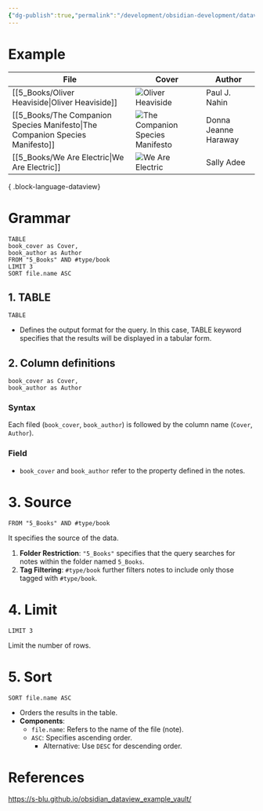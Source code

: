 ```yaml
---
{"dg-publish":true,"permalink":"/development/obsidian-development/dataview-bookshelf/","tags":["type/tutorial"],"dgShowToc":true,"created":"2024-12-15T09:21:56.920+01:00","updated":"2024-12-15T23:29:23.069+01:00"}
---
```



# Example


| File                                                                            | Cover                                                                                                                                | Author               |
| ------------------------------------------------------------------------------- | ------------------------------------------------------------------------------------------------------------------------------------ | -------------------- |
| [[5_Books/Oliver Heaviside\|Oliver Heaviside]]                               | ![Oliver Heaviside](http://books.google.com/books/content?id=e9wEntQmA0IC&printsec=frontcover&img=1&zoom=1&edge=curl&source=gbs_api) | Paul J. Nahin        |
| [[5_Books/The Companion Species Manifesto\|The Companion Species Manifesto]] | ![The Companion Species Manifesto]()                                                                                                 | Donna Jeanne Haraway |
| [[5_Books/We Are Electric\|We Are Electric]]                                 | ![We Are Electric](http://books.google.com/books/content?id=zQZ_EAAAQBAJ&printsec=frontcover&img=1&zoom=1&edge=curl&source=gbs_api)  | Sally Adee           |

{ .block-language-dataview}


# Grammar

```
TABLE 
book_cover as Cover,
book_author as Author
FROM "5_Books" AND #type/book
LIMIT 3
SORT file.name ASC
```

## 1. TABLE

```
TABLE 
```
 

- Defines the output format for the query. In this case, TABLE keyword specifies that the results will be displayed in a tabular form.

## 2. Column definitions

```
book_cover as Cover,
book_author as Author
```

### Syntax

Each filed (`book_cover`, `book_author`) is followed by the column name (`Cover`, `Author`).

### Field

- `book_cover` and `book_author` refer to the property defined in the notes.


# 3. Source

```
FROM "5_Books" AND #type/book
```

It specifies the source of the data.

1. **Folder Restriction**: `"5_Books"` specifies that the query searches for notes within the folder named `5_Books`.
2. **Tag Filtering**: `#type/book` further filters notes to include only those tagged with `#type/book`.


# 4. Limit

```
LIMIT 3
```

Limit the number of rows.

# 5. Sort

```
SORT file.name ASC
```

- Orders the results in the table.
- **Components**:
    - `file.name`: Refers to the name of the file (note).
    - `ASC`: Specifies ascending order.
        - Alternative: Use `DESC` for descending order.


# References

https://s-blu.github.io/obsidian_dataview_example_vault/